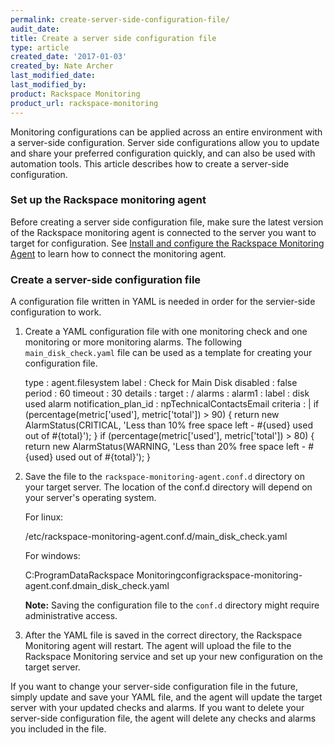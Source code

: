 ```yaml
---
permalink: create-server-side-configuration-file/
audit_date:
title: Create a server side configuration file
type: article
created_date: '2017-01-03'
created_by: Nate Archer
last_modified_date:
last_modified_by:
product: Rackspace Monitoring
product_url: rackspace-monitoring
---
```


Monitoring configurations can be applied across an entire environment with a server-side configuration. Server side configurations allow you to update and share your preferred configuration quickly, and can also be used with automation tools. This article describes how to create a server-side configuration.

### Set up the Rackspace monitoring agent

Before creating a server side configuration file, make sure the latest version of the Rackspace monitoring agent is connected to the server you want to target for configuration. See [Install and configure the Rackspace Monitoring Agent](/how-to/install-and-configure-the-rackspace-monitoring-agent/) to learn how to connect the monitoring agent.

### Create a server-side configuration file

A configuration file written in YAML is needed in order for the servier-side configuration to work.

1. Create a YAML configuration file with one monitoring check and one monitoring or more monitoring alarms. The following `main_disk_check.yaml` file can be used as a template for creating your configuration file.

     type        : agent.filesystem
     label       : Check for Main Disk
     disabled    : false
     period      : 60
     timeout     : 30
     details     :
      target  : /
     alarms      :
       alarm1  :
          label                 : disk used alarm
          notification_plan_id  : npTechnicalContactsEmail
          criteria              : |
              if (percentage(metric['used'], metric['total']) > 90) {
                  return new AlarmStatus(CRITICAL, 'Less than 10% free space left - #{used} used out of #{total}');
              }
              if (percentage(metric['used'], metric['total']) > 80) {
                 return new AlarmStatus(WARNING, 'Less than 20% free space left - #{used} used out of #{total}');
              }

2. Save the file to the `rackspace-monitoring-agent.conf.d` directory on your target server. The location of the conf.d directory will depend on your server's operating system.

   For linux:

     /etc/rackspace-monitoring-agent.conf.d/main_disk_check.yaml

   For windows:

     C:ProgramDataRackspace Monitoringconfigrackspace-monitoring-agent.conf.dmain_disk_check.yaml

   **Note:** Saving the configuration file to the `conf.d` directory might require administrative access.

3. After the YAML file is saved in the correct directory, the Rackspace Monitoring agent will restart. The agent will upload the file to the Rackspace Monitoring service and set up your new configuration on the target server.

If you want to change your server-side configuration file in the future, simply update and save your YAML file, and the agent will update the target server with your updated checks and alarms. If you want to delete your server-side configuration file, the agent will delete any checks and alarms you included in the file.
